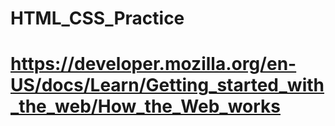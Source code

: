 # HTML_CSS_Practice

# https://developer.mozilla.org/en-US/docs/Learn/Getting_started_with_the_web/How_the_Web_works
